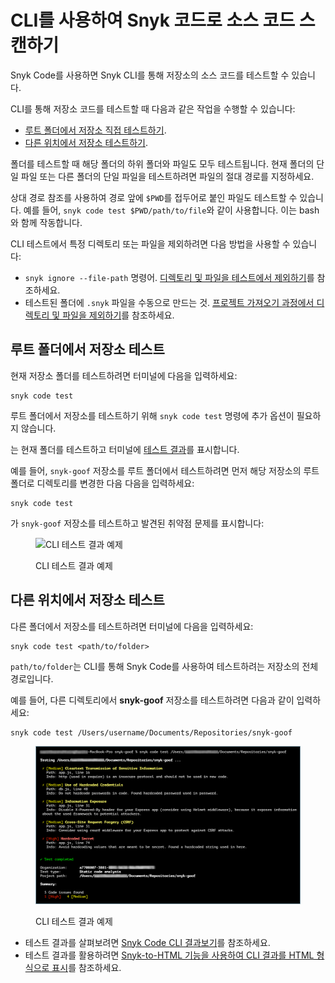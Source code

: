 # CLI를 사용하여 Snyk 코드로 소스 코드 스캔하기

Snyk Code를 사용하면 Snyk CLI를 통해 저장소의 소스 코드를 테스트할 수 있습니다.

CLI를 통해 저장소 코드를 테스트할 때 다음과 같은 작업을 수행할 수 있습니다:

* [루트 폴더에서 저장소 직접 테스트하기](scan-source-code-with-snyk-code-using-the-cli.md#testing-a-repository-from-its-root-folder).
* [다른 위치에서 저장소 테스트하기](scan-source-code-with-snyk-code-using-the-cli.md#testing-a-repository-from-a-different-location).

폴더를 테스트할 때 해당 폴더의 하위 폴더와 파일도 모두 테스트됩니다. 현재 폴더의 단일 파일 또는 다른 폴더의 단일 파일을 테스트하려면 파일의 절대 경로를 지정하세요.

상대 경로 참조를 사용하여 경로 앞에 `$PWD`를 접두어로 붙인 파일도 테스트할 수 있습니다. 예를 들어, `snyk code test $PWD/path/to/file`와 같이 사용합니다. 이는 bash와 함께 작동합니다.

CLI 테스트에서 특정 디렉토리 또는 파일을 제외하려면 다음 방법을 사용할 수 있습니다:

* `snyk ignore --file-path` 명령어. [디렉토리 및 파일을 테스트에서 제외하기](exclude-directories-and-files-from-snyk-code-cli-tests.md)를 참조하세요.
* 테스트된 폴더에 `.snyk` 파일을 수동으로 만드는 것. [프로젝트 가져오기 과정에서 디렉토리 및 파일을 제외하기](../../../scan-with-snyk/import-project-repository/exclude-directories-and-files-from-project-import.md)를 참조하세요.

## **루트 폴더에서 저장소 테스트**

현재 저장소 폴더를 테스트하려면 터미널에 다음을 입력하세요:

```
snyk code test
```

루트 폴더에서 저장소를 테스트하기 위해 `snyk code test` 명령에 추가 옵션이 필요하지 않습니다.

는 현재 폴더를 테스트하고 터미널에 [테스트 결과](view-snyk-code-cli-results.md)를 표시합니다.

예를 들어, `snyk-goof` 저장소를 루트 폴더에서 테스트하려면 먼저 해당 저장소의 루트 폴더로 디렉토리를 변경한 다음 다음을 입력하세요:

```
snyk code test
```

가 `snyk-goof` 저장소를 테스트하고 발견된 취약점 문제를 표시합니다:

<figure><img src="https://docs.snyk.io/~gitbook/image?url=https%3A%2F%2F2533899886-files.gitbook.io%2F%7E%2Ffiles%2Fv0%2Fb%2Fgitbook-x-prod.appspot.com%2Fo%2Fspaces%252F-MdwVZ6HOZriajCf5nXH%252Fuploads%252Fgit-blob-0e3fefafbc7658324b2abbaef9613c5a26241ca9%252FSnyk%2520Code%2520-%2520CLI%2520-%2520snyk%2520code%2520test%2520-%2520Results%2520-%25201%2520%281%29%2520%281%29%2520%281%29%2520%281%29%2520%281%29%2520%281%29%2520%281%29%2520%281%29%2520%281%29%2520%281%29%2520%281%29%2520%281%29%2520%281%29%2520%281%29%2520%281%29%2520%281%29%2520%281%29%2520%281%29%2520%281%29%2520%281%29%2520%281%29%2520%281%29%2520%281%29%2520%281%29%2520%281%29%2520%281%29%2520%281%29%2520%281%29%2520%281%29%2520%281%29%2520%281%29%2520%281%29%2520%281%29%2520%281%29%2520%281%29%2520%281%29%2520%281%29%2520%281%29%2520%281%29%2520%281%29%2520%281%29%2520%281%29%2520%281%29%2520%281%29%2520%281%29%2520%281%29%2520%282%29.png%3Falt%3Dmedia&#x26;width=768&#x26;dpr=4&#x26;quality=100&#x26;sign=ef306a16&#x26;sv=2" alt="CLI 테스트 결과 예제"><figcaption><p>CLI 테스트 결과 예제</p></figcaption></figure>

## **다른 위치에서 저장소 테스트**

다른 폴더에서 저장소를 테스트하려면 터미널에 다음을 입력하세요:

```
snyk code test <path/to/folder>
```

`path/to/folder`는 CLI를 통해 Snyk Code를 사용하여 테스트하려는 저장소의 전체 경로입니다.

예를 들어, 다른 디렉토리에서 **snyk-goof** 저장소를 테스트하려면 다음과 같이 입력하세요:

```
snyk code test /Users/username/Documents/Repositories/snyk-goof
```

<figure><img src="../../../.gitbook/assets/snyk Code - CLI - snyk code test - Any folder - 2 (1).png" alt="CLI 테스트 결과 예제"><figcaption><p>CLI 테스트 결과 예제</p></figcaption></figure>

* 테스트 결과를 살펴보려면 [Snyk Code CLI 결과보기](view-snyk-code-cli-results.md)를 참조하세요.
* 테스트 결과를 활용하려면 [Snyk-to-HTML 기능을 사용하여 CLI 결과를 HTML 형식으로 표시](../cli-tools/snyk-to-html.md)를 참조하세요.
